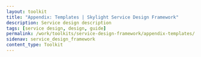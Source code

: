 ```yaml
---
layout: toolkit
title: "Appendix: Templates | Skylight Service Design Framework"
description: Service design description
tags: [service design, design, guide]
permalink: /work/toolkits/service-design-framework/appendix-templates/
sidenav: service_design_framework
content_type: Toolkit
---
```


